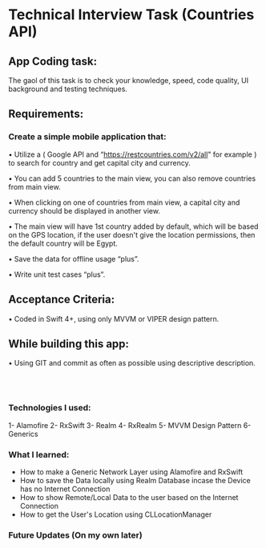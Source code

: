 # Technical Interview Task (Countries API)

## App Coding task:

The gaol of this task is to check your knowledge, speed, code quality, UI background and testing techniques.

## Requirements: 

### Create a simple mobile application that:

• Utilize a ( Google API and “https://restcountries.com/v2/all" for example ) to search for country and get capital city and currency.

• You can add 5 countries to the main view, you can also remove countries from main view.

• When clicking on one of countries from main view, a capital city and currency should be displayed in another view.

• The main view will have 1st country added by default, which will be based on the GPS location, if the user doesn't give the location permissions, then 
  the default country will be Egypt.

• Save the data for offline usage “plus”.

• Write unit test cases “plus”.

## Acceptance Criteria:

• Coded in Swift 4+, using only MVVM or VIPER design pattern.

## While building this app:

• Using GIT and commit as often as possible using descriptive description.

<br />
<br />

### Technologies I used:

1- Alamofire
2- RxSwift
3- Realm
4- RxRealm
5- MVVM Design Pattern
6- Generics

### What I learned:

* How to make a Generic Network Layer using Alamofire and RxSwift
* How to save the Data locally using Realm Database incase the Device has no Internet Connection
* How to show Remote/Local Data to the user based on the Internet Connection
* How to get the User's Location using CLLocationManager

### Future Updates (On my own later)